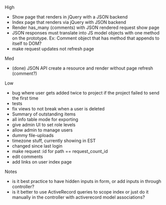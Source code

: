 High
- Show page that renders in jQuery with a JSON backend
- Index page that renders via jQuery with JSON backend
- Render has_many (comments) with JSON rendered request show page
- JSON responses must translate into JS model objects with one method on the prototype. Ex: Comment object that has method that appends to itself to DOM?
- make request updates not refresh page

Med
- (done) JSON API create a resource and render without page refresh (comment?)

Low
- bug where user gets added twice to project if the project failed to send the first time
- tests
- fix views to not break when a user is deleted
- Summary of outstanding items
- all info table mode for exporting
- give admin UI to set role levels
- allow admin to manage users
- dummy file-uploads
- timezone stuff, currently showing in EST
- changed since last login
- make request :id for path == request_count_id
- edit comments
- add links on user index page


Notes
- is it best practice to have hidden inputs in form, or add inputs in through controller?
- is it better to use ActiveRecord queries to scope index or just do it manually
in the controller with activerecord model associations?
